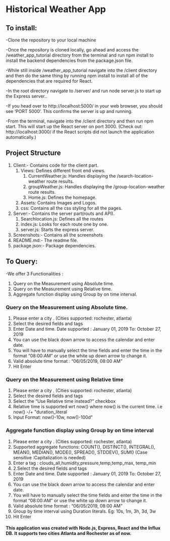 # Historical Weather App

## To install: ##

-Clone the repository to your local machine

-Once the repository is cloned locally, go ahead and access the /weather_app_tutorial directory from the terminal and run npm install to install the backend dependencies from the package.json file.

-While still inside /weather_app_tutorial navigate into the /client directory and then do the same thing by running npm install to install all of the dependencies that are required for React.

-In the root directory navigate to /server/ and run node server.js to start up the Express server..

-If you head over to http://localhost:5000/ in your web browser, you should see ‘PORT 5000’. This confirms the server is up and running.

-From the terminal, navigate into the /client directory and then run npm start. This will start up the React server on port 3000. (Check out: http://localhost:3000/ if the React scripts did not launch the application automatically.)

## Project Structure ##
1. Client:- Contains code for the client part.
    1. Views: Defines different front end views.   
       1. CurrentWeather.js: Handles displaying  the /search-location-weather route  results.
       2. groupWeather.js: Handles displaying the /group-location-weather route  results.  
       3. Home.js: Defines the homepage. 
    2. Assets: Contains Images and Logos.
    3. css: Contains all the css styling for all the pages.
2. Server:- Contains the server part(routs and API).
    1. Searchlocation.js: Defines all the routes
    2. index.js: Looks for each route one by one.
    3. server.js: Starts the express server.
3. Screenshots:- Contains all the screenshots
4. README.md:- The readme file.
5. package.json:- Package dependencies.

## To Query: ##

-We offer 3 Functionalities :
1. Query on the Measurement using Absolute time.
2. Query on the Measurement using Relative time.
3. Aggregate function display using Group by on time interval.

### Query on the Measurement using Absolute time. ###
1. Please enter a city . (Cities supported: rochester, atlanta)
2. Select the desired fields and tags 
3. Enter Date and time.  Date supported : January 01, 2019 To: October 27, 2019
4. You can use the black down arrow to access the calendar and enter date. 
5. You will have to manually select the time fields and enter the time in the format “08:00:AM” or use the white up down arrow to change it.
6. Valid absolute time format : “06/05/2019, 08:00 AM”
7. Hit Enter

### Query on the Measurement using Relative time ###
1. Please enter a city . (Cities supported: rochester, atlanta)
2. Select the desired fields and tags 
3. Select the “Use Relative time instead?” checkbox
4. Relative time is supported wrt now() where now() is the current time. i.e now() -/+ "duration_literal
5. Input Format: now()-10w, now()-100d"

### Aggregate function display using Group by on time interval ###
1. Please enter a city . (Cities supported: rochester, atlanta)
2. Supported aggregate functions: COUNT(), DISTINCT(), INTEGRAL(), MEAN(), MEDIAN(), MODE(), SPREAD(), STDDEV(), SUM() (Case sensitive :Capitalization is needed)
3. Enter a tag :  clouds_all,humidity,pressure,temp,temp_max, temp_min
4. 2.Select the desired fields and tags 
5. Enter Date and time.  Date supported : January 01, 2019 To: October 27, 2019
6. You can use the black down arrow to access the calendar and enter date. 
7. You will have to manually select the time fields and enter the time in the format “08:00:AM” or use the white up down arrow to change it.
8. Valid absolute time format : “06/05/2019, 08:00 AM”
9. Group by time interval using Duration literals. Eg: 10s, 1m, 3h, 3d, 3w
10. Hit Enter
#### This application was created with Node.js, Express, React and the Influx DB. It supports two cities Atlanta and Rochester as of now. 

